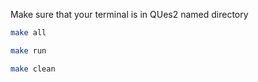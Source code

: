 Make sure that your terminal is in QUes2 named directory
```bash
make all
```
```bash
make run
```
```bash
make clean
```
